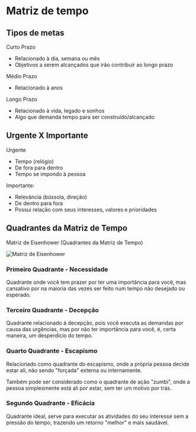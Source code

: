 # Matriz de tempo

## Tipos de metas

Curto Prazo

- Relacionado à dia, semana ou mês
- Objetivos a serem alcançados que irão contribuir ao longo prazo

Médio Prazo

- Relacionado à anos

Longo Prazo

- Relacionado à vida, legado e sonhos
- Algo que demanda tempo para ser construído/alcançado

## Urgente X Importante

Urgente

- Tempo (relógio)
- De fora para dentro
- Tempo se impondo à pessoa

Importante:

- Relevância (bússola, direção)
- De dentro para fora
- Possui relação com seus interesses, valores e prioridades

## Quadrantes da Matriz de Tempo

Matriz de Eisenhower (Quadrantes da Matriz de Tempo)

![Matriz de Eisenhower](https://blog.runrun.it/wp-content/uploads/2014/08/importanteurgente_matriz.png)

### Primeiro Quadrante - Necessidade
 
Quadrante onde você tem prazer por ter uma importância para você, mas cansativo por na maioria das vezes ser feito num tempo não desejado ou esperado.

### Terceiro Quadrante - Decepção

Quadrante relacionado à decepção, pois você executa as demandas por causa das urgências, mas por não ter importância para você, é, certa maneira, um desperdício do tempo.

### Quarto Quadrante - Escapismo

Relacionado como quadrante do escapismo, onde a própria pessoa decide estar ali, não sendo "forçada" externa ou internamente.

Também pode ser considerado como o quadrante de ação "zumbi", onde a pessoa simplesmente está ali por estar, sem ter um motivo por trás.

### Segundo Quadrante - Eficácia

Quadrante ideal, serve para executar as atividades do seu interesse sem a pressão do tempo, trazendo um retorno "melhor" e mais saudável.

<!--stackedit_data:
eyJoaXN0b3J5IjpbMTYzMjgyNDI3NSw1MTUxODA2MjJdfQ==
-->